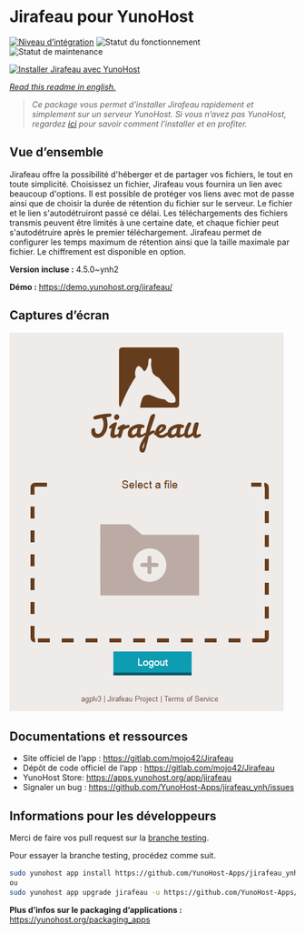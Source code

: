 <!--
N.B.: This README was automatically generated by https://github.com/YunoHost/apps/tree/master/tools/README-generator
It shall NOT be edited by hand.
-->

# Jirafeau pour YunoHost

[![Niveau d’intégration](https://dash.yunohost.org/integration/jirafeau.svg)](https://dash.yunohost.org/appci/app/jirafeau) ![Statut du fonctionnement](https://ci-apps.yunohost.org/ci/badges/jirafeau.status.svg) ![Statut de maintenance](https://ci-apps.yunohost.org/ci/badges/jirafeau.maintain.svg)

[![Installer Jirafeau avec YunoHost](https://install-app.yunohost.org/install-with-yunohost.svg)](https://install-app.yunohost.org/?app=jirafeau)

*[Read this readme in english.](./README.md)*

> *Ce package vous permet d’installer Jirafeau rapidement et simplement sur un serveur YunoHost.
Si vous n’avez pas YunoHost, regardez [ici](https://yunohost.org/#/install) pour savoir comment l’installer et en profiter.*

## Vue d’ensemble

Jirafeau offre la possibilité d'héberger et de partager vos fichiers, le tout en toute simplicité. Choisissez un fichier, Jirafeau vous fournira un lien avec beaucoup d'options. Il est possible de protéger vos liens avec mot de passe ainsi que de choisir la durée de rétention du fichier sur le serveur. Le fichier et le lien s'autodétruiront passé ce délai. Les téléchargements des fichiers transmis peuvent être limités à une certaine date, et chaque fichier peut s'autodétruire après le premier téléchargement. Jirafeau permet de configurer les temps maximum de rétention ainsi que la taille maximale par fichier. Le chiffrement est disponible en option.


**Version incluse :** 4.5.0~ynh2

**Démo :** https://demo.yunohost.org/jirafeau/

## Captures d’écran

![Capture d’écran de Jirafeau](./doc/screenshots/TPjh48P.png)

## Documentations et ressources

* Site officiel de l’app : <https://gitlab.com/mojo42/Jirafeau>
* Dépôt de code officiel de l’app : <https://gitlab.com/mojo42/Jirafeau>
* YunoHost Store: <https://apps.yunohost.org/app/jirafeau>
* Signaler un bug : <https://github.com/YunoHost-Apps/jirafeau_ynh/issues>

## Informations pour les développeurs

Merci de faire vos pull request sur la [branche testing](https://github.com/YunoHost-Apps/jirafeau_ynh/tree/testing).

Pour essayer la branche testing, procédez comme suit.

``` bash
sudo yunohost app install https://github.com/YunoHost-Apps/jirafeau_ynh/tree/testing --debug
ou
sudo yunohost app upgrade jirafeau -u https://github.com/YunoHost-Apps/jirafeau_ynh/tree/testing --debug
```

**Plus d’infos sur le packaging d’applications :** <https://yunohost.org/packaging_apps>